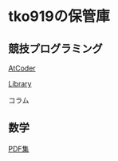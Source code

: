 # tko919の保管庫


## 競技プログラミング

[AtCoder](https://atcoder.jp/users/TKO)

[Library](https://tko919.github.io/library/)

コラム

## 数学
[PDF集](math/index.md)
